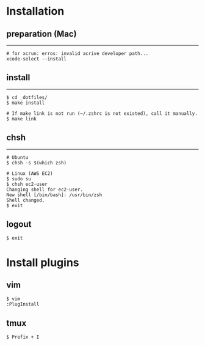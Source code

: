# Installation
## preparation (Mac)
-----
```
# for xcrun: erros: invalid acrive developer path...
xcode-select --install
```

## install
-----
```
$ cd _dotfiles/
$ make install

# If make link is not run (~/.zshrc is not existed), call it manually.
$ make link
```

## chsh
-----
```
# Ubuntu
$ chsh -s $(which zsh)

# Linux (AWS EC2)
$ sudo su
$ chsh ec2-user
Changing shell for ec2-user.
New shell [/bin/bash]: /usr/bin/zsh
Shell changed.
$ exit
```

## logout
```
$ exit
```

# Install plugins
## vim
```
$ vim
:PlugInstall
```
## tmux
```
$ Prefix + I
```

